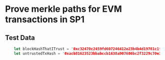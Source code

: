 # Prove merkle paths for EVM transactions in SP1

## Test Data
```rust
    let blockHashThatITrust = '0xc32470c2459fd607246412e23b4b4d19781c1fa24a603d47a5bc066be3b5c0af'
    let untrustedTxHash = '0xacb81623523bbabccb1638a907686bc2f3229c70e3ab51777bef0a635f3ac03f'
```
